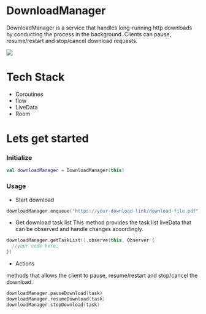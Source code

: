 # DownloadManager
DownloadManager is a service that handles long-running http downloads by conducting the process in the background. Clients can pause, resume/restart and stop/cancel download requests.

![](app_intro.gif)

# Tech Stack 

- Coroutines
- flow
- LiveData
- Room

# Lets get started

### Initialize

```kotlin
val downloadManager = DownloadManager(this)
```

### Usage

- Start download 

```kotlin
downloadManager.enqueue("https://your-download-link/download-file.pdf")
```

- Get download task list 
This method provides the task list liveData that can be observed and handle changes accordingly.

```kotlin
downloadManager.getTaskList().observe(this, Observer {
  //your code here.
})
```
- Actions

methods that allows the client to pause, resume/restart and stop/cancel the download.

```kotlin
downloadManager.pauseDownload(task)
downloadManager.resumeDownload(task)
downloadManager.stopDownload(task)
```
